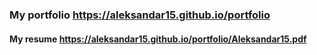 ### My portfolio https://aleksandar15.github.io/portfolio

#### My resume https://aleksandar15.github.io/portfolio/Aleksandar15.pdf
